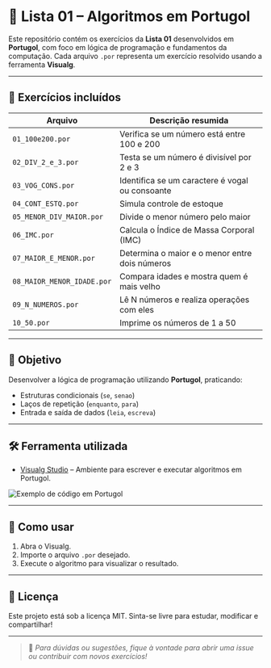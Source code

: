 # 📘 Lista 01 – Algoritmos em Portugol

Este repositório contém os exercícios da **Lista 01** desenvolvidos em **Portugol**, com foco em lógica de programação e fundamentos da computação. Cada arquivo `.por` representa um exercício resolvido usando a ferramenta **Visualg**.

---

## 📂 Exercícios incluídos

| Arquivo                  | Descrição resumida                          |
|--------------------------|---------------------------------------------|
| `01_100e200.por`         | Verifica se um número está entre 100 e 200 |
| `02_DIV_2_e_3.por`       | Testa se um número é divisível por 2 e 3   |
| `03_VOG_CONS.por`        | Identifica se um caractere é vogal ou consoante |
| `04_CONT_ESTQ.por`       | Simula controle de estoque                 |
| `05_MENOR_DIV_MAIOR.por` | Divide o menor número pelo maior           |
| `06_IMC.por`             | Calcula o Índice de Massa Corporal (IMC)   |
| `07_MAIOR_E_MENOR.por`   | Determina o maior e o menor entre dois números |
| `08_MAIOR_MENOR_IDADE.por` | Compara idades e mostra quem é mais velho  |
| `09_N_NUMEROS.por`       | Lê N números e realiza operações com eles  |
| `10_50.por`              | Imprime os números de 1 a 50               |

---

## 🧠 Objetivo

Desenvolver a lógica de programação utilizando **Portugol**, praticando:
- Estruturas condicionais (`se`, `senao`)
- Laços de repetição (`enquanto`, `para`)
- Entrada e saída de dados (`leia`, `escreva`)

---

## 🛠️ Ferramenta utilizada

- [Visualg Studio](https://visualg3.blogspot.com/) – Ambiente para escrever e executar algoritmos em Portugol.

![Exemplo de código em Portugol](https://franciscochaves.com.br/blog/wp-content/uploads/2020/11/portugol-studio-exemplo.png)

---

## 📌 Como usar

1. Abra o Visualg.
2. Importe o arquivo `.por` desejado.
3. Execute o algoritmo para visualizar o resultado.

---

## 📄 Licença

Este projeto está sob a licença MIT. Sinta-se livre para estudar, modificar e compartilhar!

---

> 📎 *Para dúvidas ou sugestões, fique à vontade para abrir uma issue ou contribuir com novos exercícios!*
